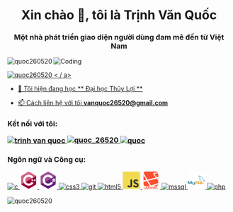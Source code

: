 <h1 align = "center"> Xin chào 👋, tôi là Trịnh Văn Quốc </h1>
<h3 align = "center"> Một nhà phát triển giao diện người dùng đam mê đến từ Việt Nam </h3>
<img align="right" alt="Coding" width="400" src="https://cdn.dribbble.com/users/1162077/screenshots/3848914/programmer.gif">

<p align = "left"> <img src = "https://komarev.com/ghpvc/?username=quoc260520&label=Profile%20views&color=0e75b6&style=flat" alt = "quoc260520" /> </p>

<p align = "left"> <a href = "https : //github.com/ryo-ma/github-profile-trophy "> <img src =" https://github-profile-trophy.vercel.app/?username=quoc260520 "alt =" quoc260520 "/> < / a> </p>

- 🌱 Tôi hiện đang học ** Đại học Thủy Lợi **

- 📫 Cách liên hệ với tôi **vanquoc26520@gmail.com**

<h3 align = "left"> Kết nối với tôi: </ h3>
<p align = "left">
<a href="https://fb.com/trinh van quoc" target="blank"> <img align = "center" src = "https://raw.githubusercontent.com/rahuldkjain/github-profile-readme -generator / master / src / images / icon / Social / facebook.svg "alt =" trinh van quoc "height =" 30 "width =" 40 "/> </a>
<a href =" https: // instagram .com / quoc_26520 "target =" blank "> <img align =" center "src =" https://raw.githubusercontent.com/rahuldkjain/github-profile-readme-generator/master/src/images/icons/Social /instagram.svg "alt =" quoc_26520 "height =" 30 "width =" 40 "/> </a>
<a href="https://discord.gg/quoc" target="blank"> <img align = "center" src = "https: //raw.githubusercontent.com / rahuldkjain / github-profile-readme-generate / master / src / images / icon / Social / discord.svg "alt =" quoc "height =" 30 "width =" 40 "/> </a>
</ p >

<h3 align = "left"> Ngôn ngữ và Công cụ: </h3>
<p align = "left"> <a href="https://www.cprogramming.com/" target="_blank" rel="noreferrer"> <img src = "https://raw.githubusercontent.com/ devicons / devicon / master / icon / c / c-original.svg "alt =" c "width =" 40 "height =" 40 "/> </a> <a href =" https: //www.w3schools. com / cpp / "target =" _ blank "rel =" noreferrer "> <img src =" https://raw.githubusercontent.com/devicons/devicon/master/icons/cplusplus/cplusplus-original.svg "alt =" cplusplus "width =" 40 "height =" 40 "/> </a> <a href="https://www.w3schools.com/cs/" target="_blank" rel="noreferrer"> <img src = "https://raw.githubusercontent.com/devicons/devicon/master/icons/csharp/csharp-original.svg "alt =" csharp "width =" 40 "height =" 40 "/> </a> <a href = "https://www.w3schools.com/css/" target = "_ blank" rel = "noreferrer"> <img src = "https://raw.githubusercontent.com/devicons/devicon/master/icons/css3 /css3-original-wordmark.svg "alt =" css3 "width =" 40 "height =" 40 "/> </a> <a href =" https://git-scm.com/ "target =" _ blank "rel =" noreferrer "> <img src =" https://www.vectorlogo.zone/logos/git-scm/git-scm-icon.svg "alt =" git "width =" 40 "height =" 40 "/> </a> <a href = "https://www.w3.org/html/" target = "_ blank" rel = "noreferrer"> <img src = "https://raw.githubusercontent.com/devicons/devicon/master/icons /html5/html5-original-wordmark.svg "alt =" html5 "width =" 40 "height =" 40 "/> </a> <a href =" https://developer.mozilla.org/en-US / docs / Web / JavaScript "target =" _ blank "rel =" noreferrer "> <img src =" https://raw.githubusercontent.com/devicons/devicon/master/icons/javascript/javascript-original.svg "alt = "javascript" width = "40" height = "40" /> </a> <a href="https://laravel.com/" target="_blank" rel="noreferrer"> <img src = " https://raw.githubusercontent.com/devicons/devicon/master/icons/laravel/laravel-plain-wordmark.svg "alt =" laravel "width =" 40 "height =" 40 "/> </a> <a href = "https://www.microsoft.com/en-us/sql-server" target = "_ blank" rel = "noreferrer"> <img src = "https://www.svgrepo.com/show/303229/ microsoft-sql-server-logo.svg "alt =" mssql "width =" 40 "height =" 40 "/> </a> <a href =" https://www.mysql.com/ "target =" _blank "rel =" noreferrer "> <img src =" https://raw.githubusercontent.com/devicons/devicon/master/icons/mysql/mysql-original-wordmark.svg "alt =" mysql "width =" 40 "height =" 40 "/> </ a> <a href="https://www.php.net" target="_blank" rel="noreferrer"> <img src = "https://raw.githubusercontent.com/devicons/devicon/master/ biểu tượng / php / php-original.svg "alt =" php "width =" 40 "height =" 40 "/> </a> </p>

<p> <img align = "center" src = "https://github-readme-stats.vercel.app/api/top-langs?username=quoc260520&show_icons=true&locale=vi&layout=compact" alt = "quoc260520" /> </p>

